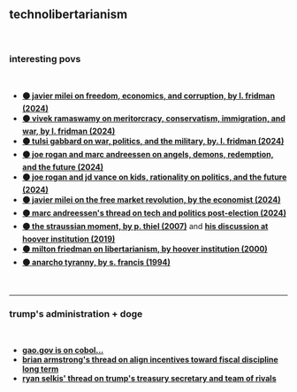 ## technolibertarianism

<br>

### interesting povs

<br>

* **[⚫ javier milei on freedom, economics, and corruption, by l. fridman (2024)](https://www.youtube.com/watch?v=8NLzc9kobDk)**
* **[⚫️ vivek ramaswamy on meritorcracy, conservatism, immigration, and war, by l. fridman (2024)](https://www.youtube.com/watch?v=Q8Qk_3a3lUw)**
* **[⚫ tulsi gabbard on war, politics, and the military, by. l. fridman (2024)](https://www.youtube.com/watch?v=_El9riy9Zjw)**
* **[⚫ joe rogan and marc andreessen on angels, demons, redemption, and the future (2024)](https://www.youtube.com/watch?v=ye8MOfxD5nU)**
* **[⚫ joe rogan and jd vance on kids, rationality on politics, and the future (2024)](https://www.youtube.com/watch?v=fRyyTAs1XY8)**
* **[⚫ javier milei on the free market revolution, by the economist (2024)](https://www.economist.com/the-americas/2024/11/28/javier-milei-free-market-revolutionary)**
* **[⚫ marc andreessen's thread on tech and politics post-election (2024)](https://x.com/pmarca/status/1856443085473058964)**
* **[⚫️ the straussian moment, by p. thiel (2007)](https://archive.org/details/the-straussian-moment/page/214/mode/2up)** and **[his discussion at hoover institution (2019)](https://www.youtube.com/watch?v=iRleB034EC8)**
* **[⚫️ milton friedman on libertarianism, by hoover institution (2000)](https://youtube.com/playlist?list=PLKruweaZqDNfepaPWsDHTbju3gI72vsjH&feature=shared)**
* **[⚫ anarcho tyranny, by s. francis (1994)](https://chroniclesmagazine.org/view/anarcho-tyranny-u-s-a/)**

<br>

---

### trump's administration + doge

<br>

* **[gao.gov is on cobol...](https://www.gao.gov/products/gao-23-106821)**
* **[brian armstrong's thread on align incentives toward fiscal discipline long term](https://x.com/brian_armstrong/status/1858023954776207730)**
* **[ryan selkis' thread on trump's treasury secretary and team of rivals](https://x.com/twobitidiot/status/1858248993978884306)**

